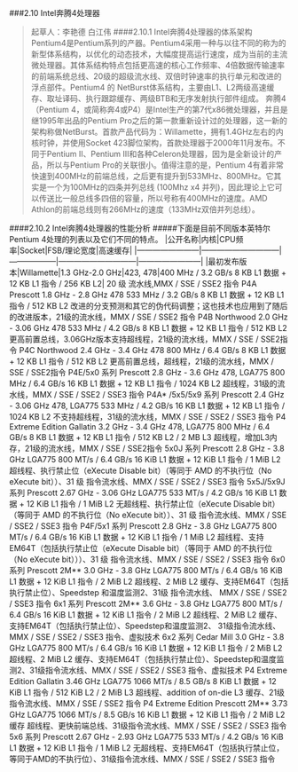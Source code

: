 ###2.10 Intel奔腾4处理器
>起草人：李艳德 白江伟
####2.10.1 Intel奔腾4处理器的体系架构
    Pentium4是Pentium系列的产器。Pentium4采用一种与以往不同的称为的新型体系结构，以优化的动态技术，大幅度提高运行速度，成为当前的主流微处理器。其体系结构特点包括更高速的核心工作频率、4倍数据传输速率的前端系统总线、20级的超级流水线、双倍时钟速率的执行单元和改进的浮点部件。Pentium4 的 NetBurst体系结构，主要由L1、L2两级高速缓存、取址译码、执行跟踪缓存、两级BTB和无序发射执行部件组成。
    奔腾4（Pentium 4，或简称奔4或P4）是Intel生产的第7代x86微处理器，并且是继1995年出品的Pentium Pro之后的第一款重新设计过的处理器，这一新的架构称做NetBurst。首款产品代码为：Willamette，拥有1.4GHz左右的内核时钟，并使用Socket 423脚位架构，首款处理器于2000年11月发布。不同于Pentium II、Pentium III和各种Celeron处理器，因为是全新设计的产品，所以与Pentium Pro的关联很小。值得注意的是，Pentium 4有着非常快速到400MHz的前端总线，之后更有提升到533MHz、800MHz。它其实是一个为100MHz的四条并列总线 (100Mhz x4 并列)，因此理论上它可以传送比一般总线多四倍的容量，所以号称有400MHz的速度。AMD Athlon的前端总线则有266MHz的速度（133MHz双倍并列总线）。
    
####2.10.2 Intel奔腾4处理器的性能分析
#####下面是目前不同版本英特尔Pentium 4处理的列表以及它们不同的特点。
|公开名称|内核|CPU频率|Socket|FSB/理论宽度|高速缓存|
|————————|——————————|——————|——————————|————————|
|最初发布版本|Willamette|1.3 GHz-2.0 GHz|423, 478|400 MHz / 3.2 GB/s 8 KB L1 数据 + 12 KB L1  指令 / 256 KB L2|
20 级 流水线,MMX / SSE / SSE2 指令
P4A	Prescott	1.8 GHz - 2.8 GHz	478	533 MHz / 3.2 GB/s	8 KB L1 数据 + 12 KB L1 指令 / 512 KB L2	改进的分支预测和其它的伪代码调整；这也技术也应用到了随后的改进版本，21级的流水线，MMX / SSE / SSE2 指令
P4B	Northwood	2.0 GHz - 3.06 GHz	478	533 MHz / 4.2 GB/s	8 KB L1 数据 + 12 KB L1 指令 / 512 KB L2	更高前置总线，3.06GHz版本支持超线程，21级的流水线，MMX / SSE / SSE2指令
P4C	Northwood	2.4 GHz - 3.4 GHz	478	800 MHz / 6.4 GB/s	8 KB L1 数据 + 12 KB L1 指令 / 512 KB L2	更高前置总线，超线程，21级的流水线，MMX / SSE / SSE2指令
P4E/5x0 系列	Prescott	2.8 GHz - 3.6 GHz	478, LGA775	800 MHz / 6.4 GB/s	16 KB L1 数据 + 12 KB L1 指令 / 1024 KB L2	超线程，31级的流水线，MMX / SSE / SSE2 / SSE3 指令
P4A* /5x5/5x9 系列	Prescott	2.4 GHz - 3.06 GHz	478, LGA775	533 MHz / 4.2 GB/s	16 KB L1 数据 + 12 KB L1 指令 / 1024 KB L2	不支持超线程，31级的流水线，MMX / SSE / SSE2 / SSE3 指令
P4 Extreme Edition	Gallatin	3.2 GHz - 3.4 GHz	478, LGA775	800 MHz / 6.4 GB/s	8 KB L1 数据 + 12 KB L1 指令 / 512 KB L2 / 2 MB L3	超线程，增加L3内存，21级的流水线，MMX / SSE / SSE2指令
5x0J 系列	Prescott	2.8 GHz - 3.8 GHz	LGA775	800 MT/s / 6.4 GB/s	16 KiB L1 数据 + 12 KiB L1 指令 / 1 MiB L2	超线程、执行禁止位（eXecute Disable bit）（等同于 AMD 的不执行位（No eXecute bit））、31 级 指令流水线、MMX / SSE / SSE2 / SSE3 指令
5x5J/5x9J 系列	Prescott	2.67 GHz - 3.06 GHz	LGA775	533 MT/s / 4.2 GB/s	16 KiB L1 数据 + 12 KiB L1 指令 / 1 MiB L2	无超线程、执行禁止位（eXecute Disable bit）（等同于 AMD 的不执行位（No eXecute bit））、31 级 指令流水线、MMX / SSE / SSE2 / SSE3 指令
P4F/5x1 系列	Prescott	2.8 GHz - 3.8 GHz	LGA775	800 MT/s / 6.4 GB/s	16 KiB L1 数据 + 12 KiB L1 指令 / 1 MiB L2	超线程、支持EM64T（包括执行禁止位（eXecute Disable bit）（等同于 AMD 的不执行位（No eXecute bit）））、31 级 指令流水线、MMX / SSE / SSE2 / SSE3 指令
6x0 系列	Prescott 2M**	3.0 GHz - 3.8 GHz	LGA775	800 MT/s / 6.4 GB/s	16 KiB L1 数据 + 12 KiB L1 指令 / 2 MiB L2	超线程、2 MiB L2 缓存、支持EM64T（包括执行禁止位）、Speedstep 和温度监测2、31级 指令流水线、 MMX / SSE / SSE2 / SSE3 指令
6x1 系列	Prescott 2M**	3.6 GHz - 3.8 GHz	LGA775	800 MT/s / 6.4 GB/s	16 KiB L1 数据 + 12 KiB L1 指令 / 2 MiB L2	超线程、2 MiB L2 缓存、支持EM64T（包括执行禁止位）、Speedstep和温度监测2、 31级指令流水线、MMX / SSE / SSE2 / SSE3 指令、虚拟技术
6x2 系列	Cedar Mill	3.0 GHz - 3.8 GHz	LGA775	800 MT/s / 6.4 GB/s	16 KiB L1 数据 + 12 KiB L1 指令 / 2 MiB L2	超线程、2 MiB L2 缓存、支持EM64T（包括执行禁止位）、Speedstep和温度监测2、31级指令流水线、MMX / SSE / SSE2 / SSE3 指令、虚拟技术
P4 Extreme Edition	Gallatin	3.46 GHz	LGA775	1066 MT/s / 8.5 GB/s	8 KiB L1 数据 + 12 KiB L1 指令 / 512 KiB L2 / 2 MiB L3	超线程、addition of on-die L3 缓存、21级指令流水线、MMX / SSE / SSE2 指令
P4 Extreme Edition	Prescott 2M**	3.73 GHz	LGA775	1066 MT/s / 8.5 GB/s	16 KiB L1 数据 + 12 KiB L1 指令 / 2 MiB L2 缓存	超线程、更快前端总线、31级指令流水线、MMX / SSE / SSE2 / SSE3 指令
5x6 系列	Prescott	2.67 GHz - 2.93 GHz	LGA775	533 MT/s / 4.2 GB/s	16 KiB L1 数据 + 12 KiB L1 指令 / 1 MiB L2	无超线程、支持EM64T（包括执行禁止位，等同于AMD的不执行位）、31级指令流水线、MMX / SSE / SSE2 / SSE3 指令
